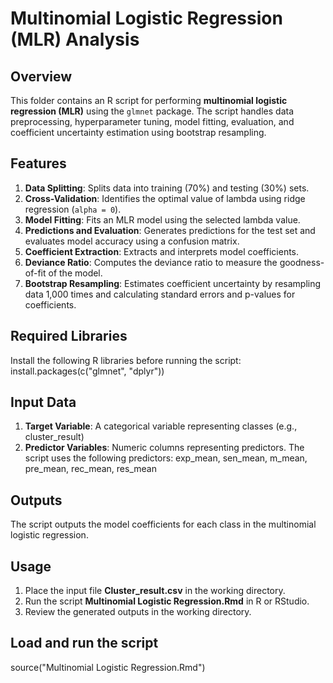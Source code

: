# **Multinomial Logistic Regression (MLR) Analysis**

## **Overview**
This folder contains an R script for performing **multinomial logistic regression (MLR)** using the `glmnet` package. The script handles data preprocessing, hyperparameter tuning, model fitting, evaluation, and coefficient uncertainty estimation using bootstrap resampling.

## **Features**
1. **Data Splitting**: Splits data into training (70%) and testing (30%) sets.  
2. **Cross-Validation**: Identifies the optimal value of lambda using ridge regression (`alpha = 0`).  
3. **Model Fitting**: Fits an MLR model using the selected lambda value.  
4. **Predictions and Evaluation**: Generates predictions for the test set and evaluates model accuracy using a confusion matrix.
5. **Coefficient Extraction**: Extracts and interprets model coefficients.  
6. **Deviance Ratio**: Computes the deviance ratio to measure the goodness-of-fit of the model.
7. **Bootstrap Resampling**: Estimates coefficient uncertainty by resampling data 1,000 times and calculating standard errors and p-values for coefficients.  

## **Required Libraries**
Install the following R libraries before running the script: install.packages(c("glmnet", "dplyr"))

## **Input Data**
1. **Target Variable**: A categorical variable representing classes (e.g., cluster_result)
2. **Predictor Variables**: Numeric columns representing predictors. The script uses the following predictors: exp_mean, sen_mean, m_mean, pre_mean, rec_mean, res_mean

## **Outputs**
The script outputs the model coefficients for each class in the multinomial logistic regression.

## **Usage**
1. Place the input file **Cluster_result.csv** in the working directory.
2. Run the script **Multinomial Logistic Regression.Rmd** in R or RStudio.
3. Review the generated outputs in the working directory.

## **Load and run the script**
source("Multinomial Logistic Regression.Rmd")
